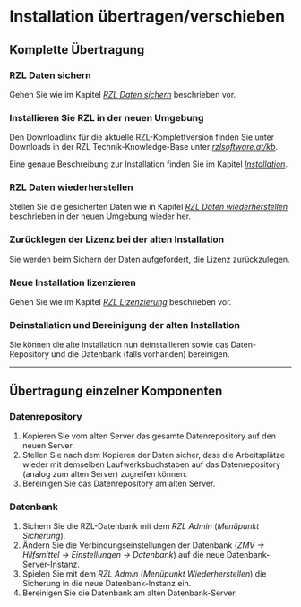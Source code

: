 # Installation übertragen/verschieben

## Komplette Übertragung

### RZL Daten sichern

Gehen Sie wie im Kapitel [*RZL Daten sichern*](/setup/daten-sichern) beschrieben vor.

### Installieren Sie RZL in der neuen Umgebung

Den Downloadlink für die aktuelle RZL-Komplettversion finden Sie unter Downloads in
der RZL Technik-Knowledge-Base unter [*rzlsoftware.at/kb*](https://rzlsoftware.at/kb).

Eine genaue Beschreibung zur Installation finden Sie im Kapitel
[*Installation*](/setup/installation).

### RZL Daten wiederherstellen

Stellen Sie die gesicherten Daten wie in Kapitel
[*RZL Daten wiederherstellen*](/setup/daten-wiederherstellen) beschrieben in der neuen
Umgebung wieder her.

### Zurücklegen der Lizenz bei der alten Installation

Sie werden beim Sichern der Daten aufgefordert, die Lizenz zurückzulegen.

### Neue Installation lizenzieren

Gehen Sie wie im Kapitel [*RZL Lizenzierung*](/setup/lizenzierung) beschrieben vor.

### Deinstallation und Bereinigung der alten Installation

Sie können die alte Installation nun deinstallieren sowie das Daten-Repository und
die Datenbank (falls vorhanden) bereinigen.

---

## Übertragung einzelner Komponenten

### Datenrepository

1. Kopieren Sie vom alten Server das gesamte Datenrepository auf den neuen Server.
2. Stellen Sie nach dem Kopieren der Daten sicher, dass die Arbeitsplätze wieder mit
   demselben Laufwerksbuchstaben auf das Datenrepository (analog zum alten Server)
   zugreifen können.
3. Bereinigen Sie das Datenrepository am alten Server.

### Datenbank

1. Sichern Sie die RZL-Datenbank mit dem *RZL Admin* (*Menüpunkt Sicherung*).
2. Ändern Sie die Verbindungseinstellungen der Datenbank
   (*ZMV → Hilfsmittel → Einstellungen → Datenbank*) auf die neue
   Datenbank-Server-Instanz.
3. Spielen Sie mit dem *RZL Admin* (*Menüpunkt Wiederherstellen*) die Sicherung in
   die neue Datenbank-Instanz ein.
4. Bereinigen Sie die Datenbank am alten Datenbank-Server.